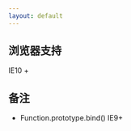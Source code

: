 ```yaml
---
layout: default
---
```


## 浏览器支持

IE10 +

## 备注

* Function.prototype.bind()  IE9+

<div id="test" class="ui-pagination"></div>


